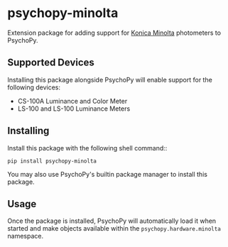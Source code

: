 # psychopy-minolta
Extension package for adding support for [Konica Minolta](https://www.konicaminolta.com/selector/index.html) photometers
to PsychoPy.

## Supported Devices

Installing this package alongside PsychoPy will enable support for the following devices:

* CS-100A Luminance and Color Meter
* LS-100 and LS-100 Luminance Meters
    
## Installing

Install this package with the following shell command:: 

    pip install psychopy-minolta

You may also use PsychoPy's builtin package manager to install this package.

## Usage

Once the package is installed, PsychoPy will automatically load it when started and make objects available within the
`psychopy.hardware.minolta` namespace.

